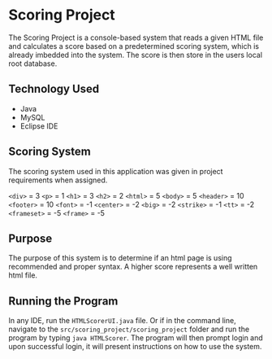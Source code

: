 # Scoring Project
The Scoring Project is a console-based system that reads a given HTML file and calculates a score based on a predetermined scoring system, which is already imbedded into the system. The score is then store in the users local root database.

## Technology Used
* Java
* MySQL
* Eclipse IDE

## Scoring System
The scoring system used in this application was given in project requirements when assigned.

`<div>` = 3
`<p>` = 1
`<h1>` = 3
`<h2>` = 2
`<html>` = 5
`<body>` = 5
`<header>` = 10
`<footer>` = 10
`<font>` = -1
`<center>` = -2
`<big>` = -2
`<strike>` = -1
`<tt>` = -2
`<frameset>` = -5
`<frame>` = -5

## Purpose
The purpose of this system is to determine if an html page is using recommended and proper syntax. A higher score represents a well written html file.

## Running the Program
In any IDE, run the `HTMLScorerUI.java` file. Or if in the command line, navigate to the `src/scoring_project/scoring_project` folder and run the program by typing `java HTMLScorer`. The program will then prompt login and upon successful login, it will present instructions on how to use the system.
